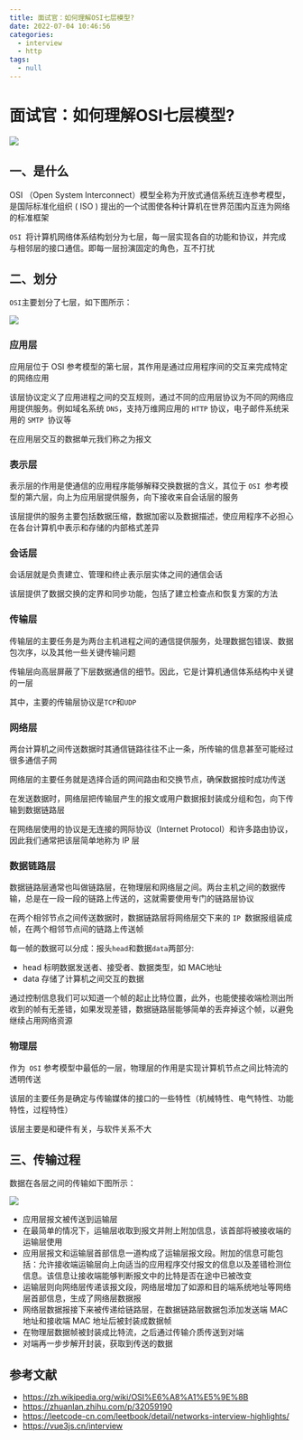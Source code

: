 ```yaml
---
title: 面试官：如何理解OSI七层模型?
date: 2022-07-04 10:46:56
categories: 
  - interview
  - http
tags: 
  - null
---
```

# 面试官：如何理解OSI七层模型?

 ![](https://static.vue-js.com/e2e1b910-b61e-11eb-ab90-d9ae814b240d.png)

## 一、是什么

OSI （Open System Interconnect）模型全称为开放式通信系统互连参考模型，是国际标准化组织 ( ISO ) 提出的一个试图使各种计算机在世界范围内互连为网络的标准框架

`OSI `将计算机网络体系结构划分为七层，每一层实现各自的功能和协议，并完成与相邻层的接口通信。即每一层扮演固定的角色，互不打扰


## 二、划分

`OSI`主要划分了七层，如下图所示：

 ![](https://static.vue-js.com/eb1b2170-b61e-11eb-ab90-d9ae814b240d.png)


### 应用层

应用层位于 OSI 参考模型的第七层，其作用是通过应用程序间的交互来完成特定的网络应用

该层协议定义了应用进程之间的交互规则，通过不同的应用层协议为不同的网络应用提供服务。例如域名系统 `DNS`，支持万维网应用的 `HTTP` 协议，电子邮件系统采用的 `SMTP `协议等

在应用层交互的数据单元我们称之为报文



### 表示层

表示层的作用是使通信的应用程序能够解释交换数据的含义，其位于 `OSI `参考模型的第六层，向上为应用层提供服务，向下接收来自会话层的服务

该层提供的服务主要包括数据压缩，数据加密以及数据描述，使应用程序不必担心在各台计算机中表示和存储的内部格式差异



### 会话层

会话层就是负责建立、管理和终止表示层实体之间的通信会话

该层提供了数据交换的定界和同步功能，包括了建立检查点和恢复方案的方法



### 传输层

传输层的主要任务是为两台主机进程之间的通信提供服务，处理数据包错误、数据包次序，以及其他一些关键传输问题

传输层向高层屏蔽了下层数据通信的细节。因此，它是计算机通信体系结构中关键的一层

其中，主要的传输层协议是`TCP`和`UDP`





### 网络层

两台计算机之间传送数据时其通信链路往往不止一条，所传输的信息甚至可能经过很多通信子网

网络层的主要任务就是选择合适的网间路由和交换节点，确保数据按时成功传送

在发送数据时，网络层把传输层产生的报文或用户数据报封装成分组和包，向下传输到数据链路层

在网络层使用的协议是无连接的网际协议（Internet Protocol）和许多路由协议，因此我们通常把该层简单地称为 IP 层



### 数据链路层

数据链路层通常也叫做链路层，在物理层和网络层之间。两台主机之间的数据传输，总是在一段一段的链路上传送的，这就需要使用专门的链路层协议

在两个相邻节点之间传送数据时，数据链路层将网络层交下来的 `IP `数据报组装成帧，在两个相邻节点间的链路上传送帧

每一帧的数据可以分成：报头`head`和数据`data`两部分:

- head 标明数据发送者、接受者、数据类型，如 MAC地址
- data 存储了计算机之间交互的数据

通过控制信息我们可以知道一个帧的起止比特位置，此外，也能使接收端检测出所收到的帧有无差错，如果发现差错，数据链路层能够简单的丢弃掉这个帧，以避免继续占用网络资源



### 物理层

作为` OSI` 参考模型中最低的一层，物理层的作用是实现计算机节点之间比特流的透明传送

该层的主要任务是确定与传输媒体的接口的一些特性（机械特性、电气特性、功能特性，过程特性）

该层主要是和硬件有关，与软件关系不大





## 三、传输过程

数据在各层之间的传输如下图所示：

 ![](https://static.vue-js.com/f3a89d40-b61e-11eb-85f6-6fac77c0c9b3.png)

- 应用层报文被传送到运输层
- 在最简单的情况下，运输层收取到报文并附上附加信息，该首部将被接收端的运输层使用
- 应用层报文和运输层首部信息一道构成了运输层报文段。附加的信息可能包括：允许接收端运输层向上向适当的应用程序交付报文的信息以及差错检测位信息。该信息让接收端能够判断报文中的比特是否在途中已被改变
- 运输层则向网络层传递该报文段，网络层增加了如源和目的端系统地址等网络层首部信息，生成了网络层数据报
- 网络层数据报接下来被传递给链路层，在数据链路层数据包添加发送端 MAC 地址和接收端 MAC 地址后被封装成数据帧
- 在物理层数据帧被封装成比特流，之后通过传输介质传送到对端
- 对端再一步步解开封装，获取到传送的数据





## 参考文献
- https://zh.wikipedia.org/wiki/OSI%E6%A8%A1%E5%9E%8B
- https://zhuanlan.zhihu.com/p/32059190
- https://leetcode-cn.com/leetbook/detail/networks-interview-highlights/
- https://vue3js.cn/interview